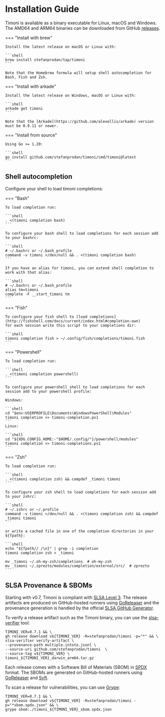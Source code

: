 # Installation Guide

Timoni is available as a binary executable for Linux, macOS and Windows.
The AMD64 and ARM64 binaries can be downloaded from GitHub [releases](https://github.com/stefanprodan/timoni/releases).

=== "Install with brew"

    Install the latest release on macOS or Linux with:
    
    ```shell
    brew install stefanprodan/tap/timoni
    ```

    Note that the Homebrew formula will setup shell autocompletion for Bash, Fish and Zsh.

=== "Install with arkade"

    Install the latest release on Windows, macOS or Linux with:
    
    ```shell
    arkade get timoni
    ```

    Note that the [Arkade](https://github.com/alexellis/arkade) version must be 0.9.11 or newer.

=== "Install from source"

    Using Go >= 1.20:
    
    ```shell
    go install github.com/stefanprodan/timoni/cmd/timoni@latest
    ```

## Shell autocompletion

Configure your shell to load timoni completions:

=== "Bash"

    To load completion run:
    
    ```shell
    . <(timoni completion bash)
    ```

    To configure your bash shell to load completions for each session add to your bashrc:

    ```shell
    # ~/.bashrc or ~/.bash_profile
    command -v timoni >/dev/null && . <(timoni completion bash)
    ```

    If you have an alias for timoni, you can extend shell completion to work with that alias:

    ```shell
    # ~/.bashrc or ~/.bash_profile
    alias tm=timoni
    complete -F __start_timoni tm
    ```

=== "Fish"

    To configure your fish shell to [load completions](http://fishshell.com/docs/current/index.html#completion-own)
    for each session write this script to your completions dir:
    
    ```shell
    timoni completion fish > ~/.config/fish/completions/timoni.fish
    ```

=== "Powershell"

    To load completion run:

    ```shell
    . <(timoni completion powershell)
    ```

    To configure your powershell shell to load completions for each session add to your powershell profile:
    
    Windows:

    ```shell
    cd "$env:USERPROFILE\Documents\WindowsPowerShell\Modules"
    timoni completion >> timoni-completion.ps1
    ```
    Linux:

    ```shell
    cd "${XDG_CONFIG_HOME:-"$HOME/.config/"}/powershell/modules"
    timoni completion >> timoni-completions.ps1
    ```

=== "Zsh"

    To load completion run:
    
    ```shell
    . <(timoni completion zsh) && compdef _timoni timoni
    ```

    To configure your zsh shell to load completions for each session add to your zshrc:
    
    ```shell
    # ~/.zshrc or ~/.profile
    command -v timoni >/dev/null && . <(timoni completion zsh) && compdef _timoni timoni
    ```

    or write a cached file in one of the completion directories in your ${fpath}:
    
    ```shell
    echo "${fpath// /\n}" | grep -i completion
    timoni completion zsh > _timoni
    
    mv _timoni ~/.oh-my-zsh/completions  # oh-my-zsh
    mv _timoni ~/.zprezto/modules/completion/external/src/  # zprezto
    ```

## SLSA Provenance & SBOMs

Starting with v0.7, Timoni is compliant with [SLSA Level 3](https://slsa.dev/).
The release artifacts are produced on GitHub-hosted runners using
[GoReleaser](https://goreleaser.com) and the provenance generation
is handled by the official
[SLSA GitHub Generator](https://github.com/slsa-framework/slsa-github-generator).

To verify a release artifact such as the Timoni binary,
you can use the [slsa-verifier](https://github.com/slsa-framework/slsa-verifier) tool:

```shell
TIMONI_VER=0.7.1 && \
gh release download v${TIMONI_VER} -R=stefanprodan/timoni -p="*" && \
slsa-verifier verify-artifact \
--provenance-path multiple.intoto.jsonl \
--source-uri github.com/stefanprodan/timoni  \
--source-tag v${TIMONI_VER} \
timoni_${TIMONI_VER}_darwin_arm64.tar.gz
```

Each release comes with a Software Bill of Materials (SBOM) in [SPDX](https://spdx.dev) format.
The SBOMs are generated on GitHub-hosted runners using
[GoReleaser](https://goreleaser.com) and [Syft](https://github.com/anchore/syft).

To scan a release for vulnerabilities, you can use [Grype](https://github.com/anchore/grype):

```shell
TIMONI_VER=0.7.1 && \
gh release download v${TIMONI_VER} -R=stefanprodan/timoni -p="*sbom.spdx.json" && \
grype sbom:./timoni_${TIMONI_VER}_sbom.spdx.json
```
